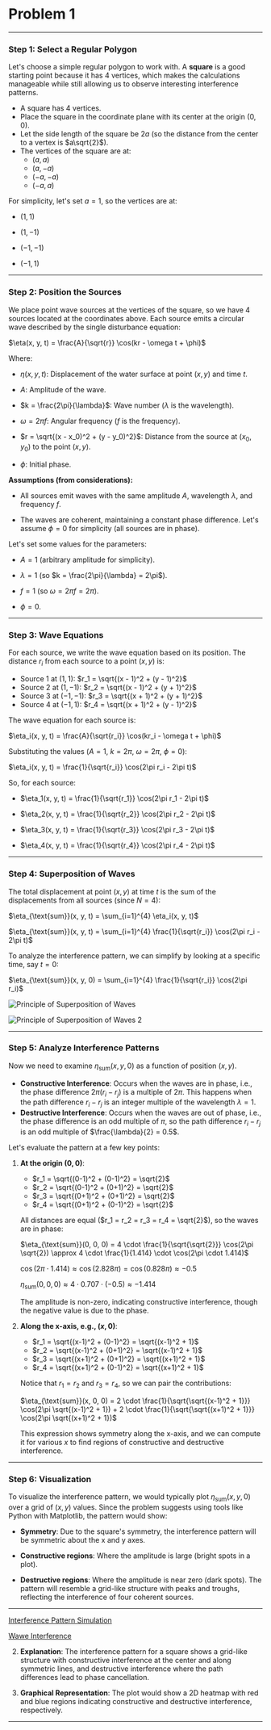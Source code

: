 # Problem 1

---

### Step 1: Select a Regular Polygon
Let's choose a simple regular polygon to work with. A **square** is a good starting point because it has 4 vertices, which makes the calculations manageable while still allowing us to observe interesting interference patterns.

- A square has 4 vertices.
- Place the square in the coordinate plane with its center at the origin $(0, 0)$.
- Let the side length of the square be $2a$ (so the distance from the center to a vertex is $a\sqrt{2}$).
- The vertices of the square are at:
  - $(a, a)$
  - $(a, -a)$
  - $(-a, -a)$
  - $(-a, a)$

For simplicity, let's set $a = 1$, so the vertices are at:

- $(1, 1)$

- $(1, -1)$

- $(-1, -1)$

- $(-1, 1)$

---

### Step 2: Position the Sources
We place point wave sources at the vertices of the square, so we have 4 sources located at the coordinates above. Each source emits a circular wave described by the single disturbance equation:

$\eta(x, y, t) = \frac{A}{\sqrt{r}} \cos(kr - \omega t + \phi)$

Where:
- $\eta(x, y, t)$: Displacement of the water surface at point $(x, y)$ and time $t$.

- $A$: Amplitude of the wave.

- $k = \frac{2\pi}{\lambda}$: Wave number ($\lambda$ is the wavelength).

- $\omega = 2\pi f$: Angular frequency ($f$ is the frequency).

- $r = \sqrt{(x - x_0)^2 + (y - y_0)^2}$: Distance from the source at $(x_0, y_0)$ to the point $(x, y)$.

- $\phi$: Initial phase.

**Assumptions (from considerations):**

- All sources emit waves with the same amplitude $A$, wavelength $\lambda$, and frequency $f$.

- The waves are coherent, maintaining a constant phase difference. Let's assume $\phi = 0$ for simplicity (all sources are in phase).


Let's set some values for the parameters:

- $A = 1$ (arbitrary amplitude for simplicity).

- $\lambda = 1$ (so $k = \frac{2\pi}{\lambda} = 2\pi$).

- $f = 1$ (so $\omega = 2\pi f = 2\pi$).

- $\phi = 0$.

---

### Step 3: Wave Equations
For each source, we write the wave equation based on its position. The distance $r_i$ from each source to a point $(x, y)$ is:

- Source 1 at $(1, 1)$: $r_1 = \sqrt{(x - 1)^2 + (y - 1)^2}$
- Source 2 at $(1, -1)$: $r_2 = \sqrt{(x - 1)^2 + (y + 1)^2}$
- Source 3 at $(-1, -1)$: $r_3 = \sqrt{(x + 1)^2 + (y + 1)^2}$
- Source 4 at $(-1, 1)$: $r_4 = \sqrt{(x + 1)^2 + (y - 1)^2}$

The wave equation for each source is:

$\eta_i(x, y, t) = \frac{A}{\sqrt{r_i}} \cos(kr_i - \omega t + \phi)$

Substituting the values ($A = 1$, $k = 2\pi$, $\omega = 2\pi$, $\phi = 0$):

$\eta_i(x, y, t) = \frac{1}{\sqrt{r_i}} \cos(2\pi r_i - 2\pi t)$

So, for each source:

- $\eta_1(x, y, t) = \frac{1}{\sqrt{r_1}} \cos(2\pi r_1 - 2\pi t)$

- $\eta_2(x, y, t) = \frac{1}{\sqrt{r_2}} \cos(2\pi r_2 - 2\pi t)$

- $\eta_3(x, y, t) = \frac{1}{\sqrt{r_3}} \cos(2\pi r_3 - 2\pi t)$

- $\eta_4(x, y, t) = \frac{1}{\sqrt{r_4}} \cos(2\pi r_4 - 2\pi t)$

---

### Step 4: Superposition of Waves
The total displacement at point $(x, y)$ at time $t$ is the sum of the displacements from all sources (since $N = 4$):

$\eta_{\text{sum}}(x, y, t) = \sum_{i=1}^{4} \eta_i(x, y, t)$

$\eta_{\text{sum}}(x, y, t) = \sum_{i=1}^{4} \frac{1}{\sqrt{r_i}} \cos(2\pi r_i - 2\pi t)$

To analyze the interference pattern, we can simplify by looking at a specific time, say $t = 0$:

$\eta_{\text{sum}}(x, y, 0) = \sum_{i=1}^{4} \frac{1}{\sqrt{r_i}} \cos(2\pi r_i)$

![Principle of Superposition of Waves](img003-300x225.jpg)

![Principle of Superposition of Waves 2](principle_of_superposition.jpg)

---

### Step 5: Analyze Interference Patterns
Now we need to examine $\eta_{\text{sum}}(x, y, 0)$ as a function of position $(x, y)$.

- **Constructive Interference**: Occurs when the waves are in phase, i.e., the phase difference $2\pi (r_i - r_j)$ is a multiple of $2\pi$. This happens when the path difference $r_i - r_j$ is an integer multiple of the wavelength $\lambda = 1$.
- **Destructive Interference**: Occurs when the waves are out of phase, i.e., the phase difference is an odd multiple of $\pi$, so the path difference $r_i - r_j$ is an odd multiple of $\frac{\lambda}{2} = 0.5$.

Let's evaluate the pattern at a few key points:

1. **At the origin $(0, 0)$**:
   - $r_1 = \sqrt{(0-1)^2 + (0-1)^2} = \sqrt{2}$
   - $r_2 = \sqrt{(0-1)^2 + (0+1)^2} = \sqrt{2}$
   - $r_3 = \sqrt{(0+1)^2 + (0+1)^2} = \sqrt{2}$
   - $r_4 = \sqrt{(0+1)^2 + (0-1)^2} = \sqrt{2}$

   All distances are equal ($r_1 = r_2 = r_3 = r_4 = \sqrt{2}$), so the waves are in phase:

   $\eta_{\text{sum}}(0, 0, 0) = 4 \cdot \frac{1}{\sqrt{\sqrt{2}}} \cos(2\pi \sqrt{2}) \approx 4 \cdot \frac{1}{1.414} \cdot \cos(2\pi \cdot 1.414)$

   $\cos(2\pi \cdot 1.414) \approx \cos(2.828\pi) = \cos(0.828\pi) \approx -0.5$

   $\eta_{\text{sum}}(0, 0, 0) \approx 4 \cdot 0.707 \cdot (-0.5) \approx -1.414$

   The amplitude is non-zero, indicating constructive interference, though the negative value is due to the phase.

2. **Along the x-axis, e.g., $(x, 0)$**:
   - $r_1 = \sqrt{(x-1)^2 + (0-1)^2} = \sqrt{(x-1)^2 + 1}$
   - $r_2 = \sqrt{(x-1)^2 + (0+1)^2} = \sqrt{(x-1)^2 + 1}$
   - $r_3 = \sqrt{(x+1)^2 + (0+1)^2} = \sqrt{(x+1)^2 + 1}$
   - $r_4 = \sqrt{(x+1)^2 + (0-1)^2} = \sqrt{(x+1)^2 + 1}$

   Notice that $r_1 = r_2$ and $r_3 = r_4$, so we can pair the contributions:

   $\eta_{\text{sum}}(x, 0, 0) = 2 \cdot \frac{1}{\sqrt{\sqrt{(x-1)^2 + 1}}} \cos(2\pi \sqrt{(x-1)^2 + 1}) + 2 \cdot \frac{1}{\sqrt{\sqrt{(x+1)^2 + 1}}} \cos(2\pi \sqrt{(x+1)^2 + 1})$

   This expression shows symmetry along the x-axis, and we can compute it for various $x$ to find regions of constructive and destructive interference.

---

### Step 6: Visualization
To visualize the interference pattern, we would typically plot $\eta_{\text{sum}}(x, y, 0)$ over a grid of $(x, y)$ values. Since the problem suggests using tools like Python with Matplotlib, the pattern would show:

- **Symmetry**: Due to the square's symmetry, the interference pattern will be symmetric about the x and y axes.

- **Constructive regions**: Where the amplitude is large (bright spots in a plot).

- **Destructive regions**: Where the amplitude is near zero (dark spots).
The pattern will resemble a grid-like structure with peaks and troughs, reflecting the interference of four coherent sources.

---

[Interference Pattern Simulation](Interference_Pattern_simulation.html)

[Wawe Interference](wawe_interference.html)

2. **Explanation**: The interference pattern for a square shows a grid-like structure with constructive interference at the center and along symmetric lines, and destructive interference where the path differences lead to phase cancellation.

3. **Graphical Representation**: The plot would show a 2D heatmap with red and blue regions indicating constructive and destructive interference, respectively.

---

